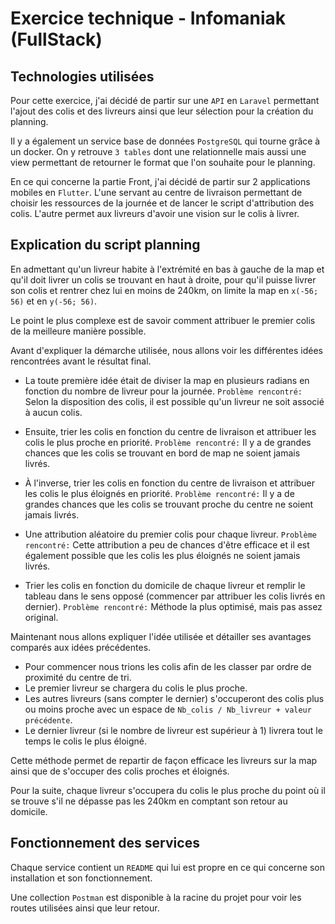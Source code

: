 # Exercice technique - Infomaniak (FullStack)

## Technologies utilisées

Pour cette exercice, j'ai décidé de partir sur une `API` en `Laravel` permettant l'ajout des colis et des livreurs ainsi que leur sélection pour la création du planning.

Il y a également un service base de données `PostgreSQL` qui tourne grâce à un docker. On y retrouve `3 tables` dont une relationnelle mais aussi une view permettant de retourner le format que l'on souhaite pour le planning.

En ce qui concerne la partie Front, j'ai décidé de partir sur 2 applications mobiles en `Flutter`. L'une servant au centre de livraison permettant de choisir les ressources de la journée et de lancer le script d'attribution des colis.
L'autre permet aux livreurs d'avoir une vision sur le colis à livrer.

## Explication du script planning

En admettant qu'un livreur habite à l'extrémité en bas à gauche de la map et qu'il doit livrer un colis se trouvant en haut à droite, pour qu'il puisse livrer son colis et rentrer chez lui en moins de 240km, on limite la map en `x(-56; 56)` et en `y(-56; 56)`.

Le point le plus complexe est de savoir comment attribuer le premier colis de la meilleure manière possible.

Avant d'expliquer la démarche utilisée, nous allons voir les différentes idées rencontrées avant le résultat final.

- La toute première idée était de diviser la map en plusieurs radians en fonction du nombre de livreur pour la journée.
`Problème rencontré:` Selon la disposition des colis, il est possible qu'un livreur ne soit associé à aucun colis.

- Ensuite, trier les colis en fonction du centre de livraison et attribuer les colis le plus proche en priorité.
`Problème rencontré:` Il y a de grandes chances que les colis se trouvant en bord de map ne soient jamais livrés.

- À l'inverse, trier les colis en fonction du centre de livraison et attribuer les colis le plus éloignés en priorité.
`Problème rencontré:` Il y a de grandes chances que les colis se trouvant proche du centre ne soient jamais livrés.

- Une attribution aléatoire du premier colis pour chaque livreur.
`Problème rencontré:` Cette attribution a peu de chances d'être efficace et il est également possible que les colis les plus éloignés ne soient jamais livrés.

- Trier les colis en fonction du domicile de chaque livreur et remplir le tableau dans le sens opposé (commencer par attribuer les colis livrés en dernier).
`Problème rencontré:` Méthode la plus optimisé, mais pas assez original.

Maintenant nous allons expliquer l'idée utilisée et détailler ses avantages comparés aux idées précédentes.

- Pour commencer nous trions les colis afin de les classer par ordre de proximité du centre de tri.
- Le premier livreur se chargera du colis le plus proche.
- Les autres livreurs (sans compter le dernier) s'occuperont des colis plus ou moins proche avec un espace de `Nb_colis / Nb_livreur + valeur précédente`.
- Le dernier livreur (si le nombre de livreur est supérieur à 1) livrera tout le temps le colis le plus éloigné.

Cette méthode permet de repartir de façon efficace les livreurs sur la map ainsi que de s'occuper des colis proches et éloignés.

Pour la suite, chaque livreur s'occupera du colis le plus proche du point où il se trouve s'il ne dépasse pas les 240km en comptant son retour au domicile.

## Fonctionnement des services

Chaque service contient un `README` qui lui est propre en ce qui concerne son installation et son fonctionnement.

Une collection `Postman` est disponible à la racine du projet pour voir les routes utilisées ainsi que leur retour.
